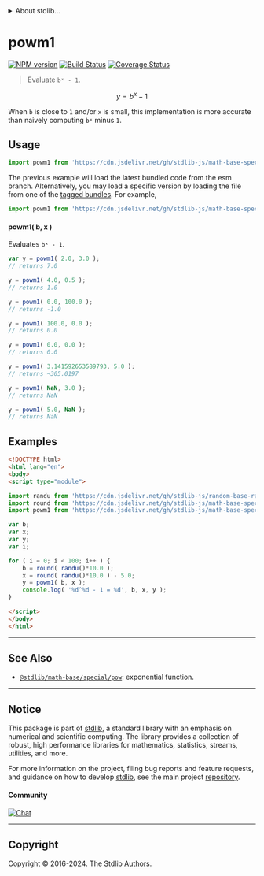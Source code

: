 <!--

@license Apache-2.0

Copyright (c) 2018 The Stdlib Authors.

Licensed under the Apache License, Version 2.0 (the "License");
you may not use this file except in compliance with the License.
You may obtain a copy of the License at

   http://www.apache.org/licenses/LICENSE-2.0

Unless required by applicable law or agreed to in writing, software
distributed under the License is distributed on an "AS IS" BASIS,
WITHOUT WARRANTIES OR CONDITIONS OF ANY KIND, either express or implied.
See the License for the specific language governing permissions and
limitations under the License.

-->


<details>
  <summary>
    About stdlib...
  </summary>
  <p>We believe in a future in which the web is a preferred environment for numerical computation. To help realize this future, we've built stdlib. stdlib is a standard library, with an emphasis on numerical and scientific computation, written in JavaScript (and C) for execution in browsers and in Node.js.</p>
  <p>The library is fully decomposable, being architected in such a way that you can swap out and mix and match APIs and functionality to cater to your exact preferences and use cases.</p>
  <p>When you use stdlib, you can be absolutely certain that you are using the most thorough, rigorous, well-written, studied, documented, tested, measured, and high-quality code out there.</p>
  <p>To join us in bringing numerical computing to the web, get started by checking us out on <a href="https://github.com/stdlib-js/stdlib">GitHub</a>, and please consider <a href="https://opencollective.com/stdlib">financially supporting stdlib</a>. We greatly appreciate your continued support!</p>
</details>

# powm1

[![NPM version][npm-image]][npm-url] [![Build Status][test-image]][test-url] [![Coverage Status][coverage-image]][coverage-url] <!-- [![dependencies][dependencies-image]][dependencies-url] -->

> Evaluate `bˣ - 1`.

<section class="intro">

<!-- <equation class="equation" label="eq:exponential_function_minus_one" align="center" raw="y = b^x - 1" alt="Exponential function minus one"> -->

```math
y = b^x - 1
```

<!-- <div class="equation" align="center" data-raw-text="y = b^x - 1" data-equation="eq:exponential_function_minus_one">
    <img src="https://cdn.jsdelivr.net/gh/stdlib-js/stdlib@bb29798906e119fcb2af99e94b60407a270c9b32/lib/node_modules/@stdlib/math/base/special/powm1/docs/img/equation_exponential_function_minus_one.svg" alt="Exponential function minus one">
    <br>
</div> -->

<!-- </equation> -->

When `b` is close to `1` and/or `x` is small, this implementation is more accurate than naively computing `bˣ` minus `1`.

</section>

<!-- /.intro -->



<section class="usage">

## Usage

```javascript
import powm1 from 'https://cdn.jsdelivr.net/gh/stdlib-js/math-base-special-powm1@esm/index.mjs';
```
The previous example will load the latest bundled code from the esm branch. Alternatively, you may load a specific version by loading the file from one of the [tagged bundles](https://github.com/stdlib-js/math-base-special-powm1/tags). For example,

```javascript
import powm1 from 'https://cdn.jsdelivr.net/gh/stdlib-js/math-base-special-powm1@v0.3.0-esm/index.mjs';
```

#### powm1( b, x )

Evaluates `bˣ - 1`.

```javascript
var y = powm1( 2.0, 3.0 );
// returns 7.0

y = powm1( 4.0, 0.5 );
// returns 1.0

y = powm1( 0.0, 100.0 );
// returns -1.0

y = powm1( 100.0, 0.0 );
// returns 0.0

y = powm1( 0.0, 0.0 );
// returns 0.0

y = powm1( 3.141592653589793, 5.0 );
// returns ~305.0197

y = powm1( NaN, 3.0 );
// returns NaN

y = powm1( 5.0, NaN );
// returns NaN
```

</section>

<!-- /.usage -->

<section class="examples">

## Examples

<!-- eslint no-undef: "error" -->

```html
<!DOCTYPE html>
<html lang="en">
<body>
<script type="module">

import randu from 'https://cdn.jsdelivr.net/gh/stdlib-js/random-base-randu@esm/index.mjs';
import round from 'https://cdn.jsdelivr.net/gh/stdlib-js/math-base-special-round@esm/index.mjs';
import powm1 from 'https://cdn.jsdelivr.net/gh/stdlib-js/math-base-special-powm1@esm/index.mjs';

var b;
var x;
var y;
var i;

for ( i = 0; i < 100; i++ ) {
    b = round( randu()*10.0 );
    x = round( randu()*10.0 ) - 5.0;
    y = powm1( b, x );
    console.log( '%d^%d - 1 = %d', b, x, y );
}

</script>
</body>
</html>
```

</section>

<!-- /.examples -->

<!-- C interface documentation. -->



<!-- Section for related `stdlib` packages. Do not manually edit this section, as it is automatically populated. -->

<section class="related">

* * *

## See Also

-   <span class="package-name">[`@stdlib/math-base/special/pow`][@stdlib/math/base/special/pow]</span><span class="delimiter">: </span><span class="description">exponential function.</span>

</section>

<!-- /.related -->

<!-- Section for all links. Make sure to keep an empty line after the `section` element and another before the `/section` close. -->


<section class="main-repo" >

* * *

## Notice

This package is part of [stdlib][stdlib], a standard library with an emphasis on numerical and scientific computing. The library provides a collection of robust, high performance libraries for mathematics, statistics, streams, utilities, and more.

For more information on the project, filing bug reports and feature requests, and guidance on how to develop [stdlib][stdlib], see the main project [repository][stdlib].

#### Community

[![Chat][chat-image]][chat-url]

---

## Copyright

Copyright &copy; 2016-2024. The Stdlib [Authors][stdlib-authors].

</section>

<!-- /.stdlib -->

<!-- Section for all links. Make sure to keep an empty line after the `section` element and another before the `/section` close. -->

<section class="links">

[npm-image]: http://img.shields.io/npm/v/@stdlib/math-base-special-powm1.svg
[npm-url]: https://npmjs.org/package/@stdlib/math-base-special-powm1

[test-image]: https://github.com/stdlib-js/math-base-special-powm1/actions/workflows/test.yml/badge.svg?branch=v0.3.0
[test-url]: https://github.com/stdlib-js/math-base-special-powm1/actions/workflows/test.yml?query=branch:v0.3.0

[coverage-image]: https://img.shields.io/codecov/c/github/stdlib-js/math-base-special-powm1/main.svg
[coverage-url]: https://codecov.io/github/stdlib-js/math-base-special-powm1?branch=main

<!--

[dependencies-image]: https://img.shields.io/david/stdlib-js/math-base-special-powm1.svg
[dependencies-url]: https://david-dm.org/stdlib-js/math-base-special-powm1/main

-->

[chat-image]: https://img.shields.io/gitter/room/stdlib-js/stdlib.svg
[chat-url]: https://app.gitter.im/#/room/#stdlib-js_stdlib:gitter.im

[stdlib]: https://github.com/stdlib-js/stdlib

[stdlib-authors]: https://github.com/stdlib-js/stdlib/graphs/contributors

[umd]: https://github.com/umdjs/umd
[es-module]: https://developer.mozilla.org/en-US/docs/Web/JavaScript/Guide/Modules

[deno-url]: https://github.com/stdlib-js/math-base-special-powm1/tree/deno
[deno-readme]: https://github.com/stdlib-js/math-base-special-powm1/blob/deno/README.md
[umd-url]: https://github.com/stdlib-js/math-base-special-powm1/tree/umd
[umd-readme]: https://github.com/stdlib-js/math-base-special-powm1/blob/umd/README.md
[esm-url]: https://github.com/stdlib-js/math-base-special-powm1/tree/esm
[esm-readme]: https://github.com/stdlib-js/math-base-special-powm1/blob/esm/README.md
[branches-url]: https://github.com/stdlib-js/math-base-special-powm1/blob/main/branches.md

<!-- <related-links> -->

[@stdlib/math/base/special/pow]: https://github.com/stdlib-js/math-base-special-pow/tree/esm

<!-- </related-links> -->

</section>

<!-- /.links -->
